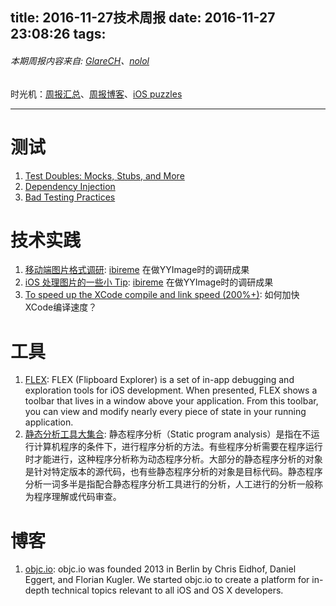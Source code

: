 title: 2016-11-27技术周报
date: 2016-11-27 23:08:26
tags:
---


###### 本期周报内容来自: [GlareCH](https://github.com/glarech)、[nolol](https://github.com/nolol)

时光机：[周报汇总](https://github.com/BaiduHiDeviOS/iOS-Tech-Weekly)、[周报博客](http://baiduhidevios.github.io/)、[iOS puzzles](https://github.com/BaiduHiDeviOS/iOS-puzzles)

---

# 测试
1. [Test Doubles: Mocks, Stubs, and More](https://www.objc.io/issues/15-testing/mocking-stubbing/)
2. [Dependency Injection](https://www.objc.io/issues/15-testing/dependency-injection/)
3. [Bad Testing Practices](https://www.objc.io/issues/15-testing/bad-testing-practices/)

# 技术实践
1. [移动端图片格式调研](http://blog.ibireme.com/2015/11/02/mobile_image_benchmark/): [ibireme](https://github.com/ibireme) 在做YYImage时的调研成果
2. [iOS 处理图片的一些小 Tip](http://blog.ibireme.com/2015/11/02/ios_image_tips/): [ibireme](https://github.com/ibireme) 在做YYImage时的调研成果
3. [To speed up the XCode compile and link speed (200%+)](http://www.programering.com/a/MTN1ATNwATQ.html): 如何加快XCode编译速度？

# 工具
1. [FLEX](https://github.com/Flipboard/FLEX): FLEX (Flipboard Explorer) is a set of in-app debugging and exploration tools for iOS development. When presented, FLEX shows a toolbar that lives in a window above your application. From this toolbar, you can view and modify nearly every piece of state in your running application.
2. [静态分析工具大集合](http://www.freebuf.com/sectool/119680.html): 静态程序分析（Static program analysis）是指在不运行计算机程序的条件下，进行程序分析的方法。有些程序分析需要在程序运行时才能进行，这种程序分析称为动态程序分析。大部分的静态程序分析的对象是针对特定版本的源代码，也有些静态程序分析的对象是目标代码。静态程序分析一词多半是指配合静态程序分析工具进行的分析，人工进行的分析一般称为程序理解或代码审查。

# 博客
1. [objc.io](https://www.objc.io/about/): objc.io was founded 2013 in Berlin by Chris Eidhof, Daniel Eggert, and Florian Kugler. We started objc.io to create a platform for in-depth technical topics relevant to all iOS and OS X developers.
